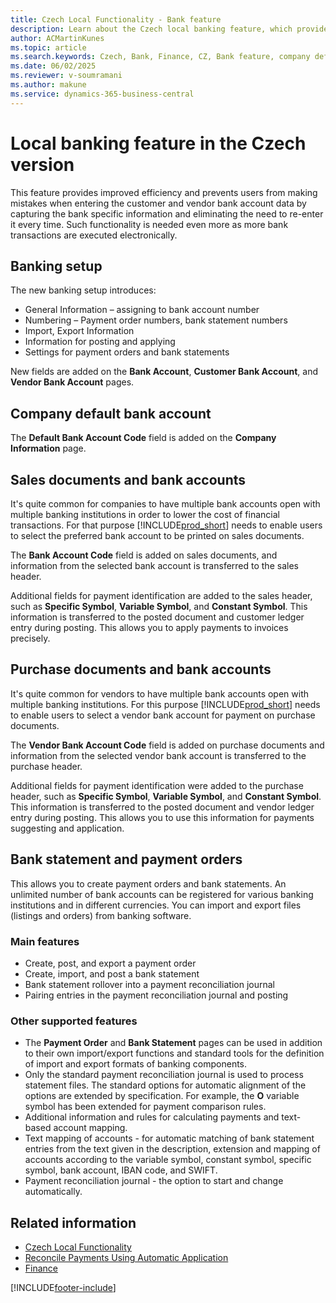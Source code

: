 ```yaml
---
title: Czech Local Functionality - Bank feature
description: Learn about the Czech local banking feature, which provides improved efficiency and prevents users from making mistakes when entering the customer and vendor bank account data.
author: ACMartinKunes
ms.topic: article
ms.search.keywords: Czech, Bank, Finance, CZ, Bank feature, company default bank account, Czech version
ms.date: 06/02/2025
ms.reviewer: v-soumramani
ms.author: makune
ms.service: dynamics-365-business-central
---
```


# Local banking feature in the Czech version

This feature provides improved efficiency and prevents users from making mistakes when entering the customer and vendor bank account data by capturing the bank specific information and eliminating the need to re-enter it every time. Such functionality is needed even more as more bank transactions are executed electronically.

## Banking setup

The new banking setup introduces:

- General Information – assigning to bank account number
- Numbering – Payment order numbers, bank statement numbers
- Import, Export Information
- Information for posting and applying
- Settings for payment orders and bank statements

New fields are added on the **Bank Account**, **Customer Bank Account**, and **Vendor Bank Account** pages.

## Company default bank account

The **Default Bank Account Code** field is added on the **Company Information** page.

## Sales documents and bank accounts

It's quite common for companies to have multiple bank accounts open with multiple banking institutions in order to lower the cost of financial transactions. For that purpose [!INCLUDE[prod_short](../../includes/prod_short.md)] needs to enable users to select the preferred bank account to be printed on sales documents.

The **Bank Account Code** field is added on sales documents, and information from the selected bank account is transferred to the sales header.

Additional fields for payment identification are added to the sales header, such as **Specific Symbol**, **Variable Symbol**, and **Constant Symbol**. This information is transferred to the posted document and customer ledger entry during posting. This allows you to apply payments to invoices precisely.

## Purchase documents and bank accounts

It's quite common for vendors to have multiple bank accounts open with multiple banking institutions. For this purpose [!INCLUDE[prod_short](../../includes/prod_short.md)] needs to enable users to select a vendor bank account for payment on purchase documents.

The **Vendor Bank Account Code** field is added on purchase documents and information from the selected vendor bank account is transferred to the purchase header.

Additional fields for payment identification were added to the purchase header, such as **Specific Symbol**, **Variable Symbol**, and **Constant Symbol**. This information is transferred to the posted document and vendor ledger entry during posting. This allows you to use this information for payments suggesting and application.

## Bank statement and payment orders

This allows you to create payment orders and bank statements. An unlimited number of bank accounts can be registered for various banking institutions and in different currencies. You can import and export files (listings and orders) from banking software.

### Main features

- Create, post, and export a payment order
- Create, import, and post a bank statement
- Bank statement rollover into a payment reconciliation journal
- Pairing entries in the payment reconciliation journal and posting

### Other supported features

- The **Payment Order** and **Bank Statement** pages can be used in addition to their own import/export functions and standard tools for the definition of import and export formats of banking components.
- Only the standard payment reconciliation journal is used to process statement files. The standard options for automatic alignment of the options are extended by specification. For example, the **O** variable symbol has been extended for payment comparison rules.
- Additional information and rules for calculating payments and text-based account mapping.
- Text mapping of accounts - for automatic matching of bank statement entries from the text given in the description, extension and mapping of accounts according to the variable symbol, constant symbol, specific symbol, bank account, IBAN code, and SWIFT.
- Payment reconciliation journal - the option to start and change automatically.

## Related information

- [Czech Local Functionality](czech-local-functionality.md)
- [Reconcile Payments Using Automatic Application](../../receivables-how-reconcile-payments-auto-application.md)
- [Finance](finance.md)

[!INCLUDE[footer-include](../../includes/footer-banner.md)]

